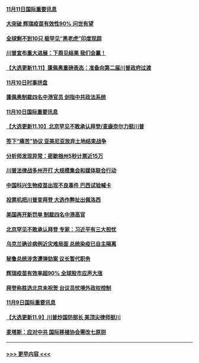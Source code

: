 #### [11月11日国际重要讯息](../pages/prog202/a102984298.md?t=11111751) 
#### [大突破 辉瑞疫苗有效性90% 问世有望](../pages/prog202/a102984218.md?t=11111751) 
#### [全球剩不到10只 极罕见“黑老虎”印度现踪](../pages/prog202/a102983462.md?t=11111751) 
#### [川普宣布重大进展：下周见结果 我们会赢！](../pages/prog202/a102984054.md?t=11111751) 
#### [【大选更新11.11】蓬佩奥重磅表态：准备向第二届川普政府过渡](../pages/prog202/a102983984.md?t=11111751) 
#### [11月10日时事拼盘](../pages/prog202/a102983862.md?t=11111751) 
#### [蓬佩奥制裁四名中港官员 剑指中共政法系统](../pages/prog202/a102983729.md?t=11111751) 
#### [11月10日国际重要讯息](../pages/prog202/a102983522.md?t=11111751) 
#### [【大选更新11.10】北京罕见不敢承认拜登/麦康奈尔力挺川普](../pages/prog202/a102983124.md?t=11111751) 
#### [签下“痛苦”协议 亚美尼亚放弃土地结束战争](../pages/prog202/a102983433.md?t=11111751) 
#### [分析师发现异常：密歇根州5秒计票近15万](../pages/prog202/a102983400.md?t=11111751) 
#### [川普法律战多州开打 大规模集会和媒体联合行动](../pages/prog202/a102983365.md?t=11111751) 
#### [中国科兴生物疫苗出现不良事件 巴西试验喊卡](../pages/prog202/a102983355.md?t=11111751) 
#### [投票机把川普变拜登 大选作弊扯出佩洛西](../pages/prog202/a102983290.md?t=11111751) 
#### [美国再开新罚单 制裁四名中港高官](../pages/prog202/a102983276.md?t=11111751) 
#### [北京罕见不敢承认拜登 专家：习近平有三大担忧](../pages/prog202/a102983266.md?t=11111751) 
#### [乌克兰确诊病例近灾难局面 总统染疫已自主隔离](../pages/prog202/a102983253.md?t=11111751) 
#### [秘鲁总统涉贪遭弹劾案 议长暂代职务](../pages/prog202/a102983246.md?t=11111751) 
#### [辉瑞疫苗有效率超90%  全球股市应声大涨](../pages/prog202/a102983015.md?t=11111751) 
#### [拜登称胜选北京未祝贺 台议员忧境外政权控制](../pages/prog202/a102982864.md?t=11111751) 
#### [11月9日国际重要讯息](../pages/prog202/a102982689.md?t=11111751) 
#### [【大选更新11.9】川普炒国防部长 美顶尖律师挺川](../pages/prog202/a102982303.md?t=11111751) 
#### [麦塔斯：应对中共 国际移植协会需改七原则](../pages/prog202/a102982606.md?t=11111751) 

----
#### [ >>> 更早内容 <<< ](../indexes/prog202-earlier.md)
